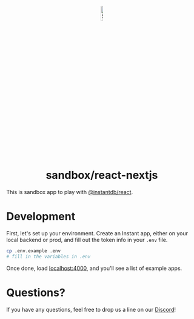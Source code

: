<p align="center">
  <a href="#">
    <img alt="Shows the Instant logo" src="https://instantdb.com/img/icon/android-chrome-512x512.png" width="10%">
  </a>
  <h1 align="center">sandbox/react-nextjs</h1>
</p>

This is sandbox app to play with [@instantdb/react](../../packages/react/).

# Development

First, let's set up your environment. Create an Instant app, either on your local backend or prod, and fill out the token info in your `.env` file.

```bash
cp .env.example .env
# fill in the variables in .env
```

Once done, load [localhost:4000](http://localhost:4000), and you'll see a list of example apps.

# Questions?

If you have any questions, feel free to drop us a line on our [Discord](https://discord.com/invite/VU53p7uQcE)!
